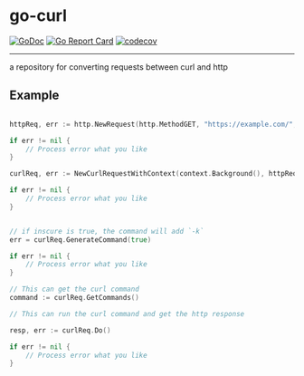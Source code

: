 # go-curl

[![GoDoc](https://godoc.org/github.com/0x726f6f6b6965/go-curl?status.svg)](https://godoc.org/github.com/0x726f6f6b6965/go-curl)
[![Go Report Card](https://goreportcard.com/badge/github.com/0x726f6f6b6965/go-curl)](https://goreportcard.com/report/github.com/0x726f6f6b6965/go-curl)
[![codecov](https://codecov.io/gh/0x726f6f6b6965/go-curl/branch/main/graph/badge.svg)](https://codecov.io/gh/0x726f6f6b6965/go-curl)

---

a repository for converting requests between curl and http

## Example

```go

httpReq, err := http.NewRequest(http.MethodGET, "https://example.com/", nil)

if err != nil {
    // Process error what you like
}

curlReq, err := NewCurlRequestWithContext(context.Background(), httpReq)

if err != nil {
    // Process error what you like
}


// if inscure is true, the command will add `-k`
err = curlReq.GenerateCommand(true)

if err != nil {
    // Process error what you like
}

// This can get the curl command
command := curlReq.GetCommands()

// This can run the curl command and get the http response

resp, err := curlReq.Do()

if err != nil {
    // Process error what you like
}


```
